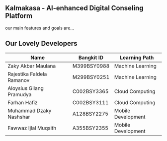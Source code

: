 ## Kalmakasa - AI-enhanced Digital Conseling Platform

our main features and goals are...

## Our Lovely Developers

| Name  | Bangkit ID | Learning Path |
| ------------- | ------------- | ------------- |
| Zaky Akbar Maulana | M399BSY0988 | Machine Learning |
| Rajestika Faldela Ramanov | M299BSY0251 | Machine Learning |
| Aloysius Gilang Pramudya | C002BSY3365 | Cloud Computing |
| Farhan Hafiz | C002BSY3111 | Cloud Computing |
| Muhammad Dzaky Nashshar | A128BSY2275 | Mobile Development |
| Fawwaz Ijlal Muqsith | A355BSY2355| Mobile Development |
